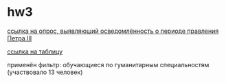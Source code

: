 # hw3
[ссылка на  опрос, выявляющий осведомлённость о периоде правления Петра III](https://docs.google.com/forms/d/1vk72ezXIrxqfw63WZWpwHjjDj7v9PlImsns5BN1r6Wk/edit)

[ссылка на таблицу](https://docs.google.com/spreadsheets/d/1ujzwU_nxzubMVDPytz2Fd5mTwz4j1Cr2OKVhTsOGWIg/edit#gid=660251746&fvid=519491540)

применён фильтр: обучающиеся по гуманитарным специальностям
(участвовало 13 человек)
